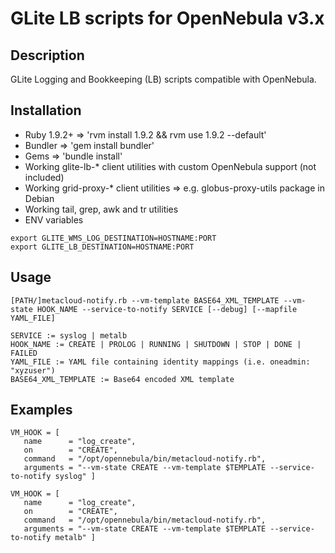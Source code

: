 GLite LB scripts for OpenNebula v3.x
==============================

Description
-----------
GLite Logging and Bookkeeping (LB) scripts compatible with OpenNebula.

Installation
------------
* Ruby 1.9.2+ => 'rvm install 1.9.2 && rvm use 1.9.2 --default'
* Bundler => 'gem install bundler'
* Gems => 'bundle install'
* Working glite-lb-* client utilities with custom OpenNebula support (not included)
* Working grid-proxy-* client utilities => e.g. globus-proxy-utils package in Debian
* Working tail, grep, awk and tr utilities
* ENV variables
~~~
export GLITE_WMS_LOG_DESTINATION=HOSTNAME:PORT
export GLITE_LB_DESTINATION=HOSTNAME:PORT
~~~

Usage
-----
~~~
[PATH/]metacloud-notify.rb --vm-template BASE64_XML_TEMPLATE --vm-state HOOK_NAME --service-to-notify SERVICE [--debug] [--mapfile YAML_FILE]

SERVICE := syslog | metalb
HOOK_NAME := CREATE | PROLOG | RUNNING | SHUTDOWN | STOP | DONE | FAILED
YAML_FILE := YAML file containing identity mappings (i.e. oneadmin: "xyzuser")
BASE64_XML_TEMPLATE := Base64 encoded XML template
~~~

Examples
--------
~~~
VM_HOOK = [
   name      = "log_create",
   on        = "CREATE",
   command   = "/opt/opennebula/bin/metacloud-notify.rb",
   arguments = "--vm-state CREATE --vm-template $TEMPLATE --service-to-notify syslog" ]

VM_HOOK = [
   name      = "log_create",
   on        = "CREATE",
   command   = "/opt/opennebula/bin/metacloud-notify.rb",
   arguments = "--vm-state CREATE --vm-template $TEMPLATE --service-to-notify metalb" ]
~~~
